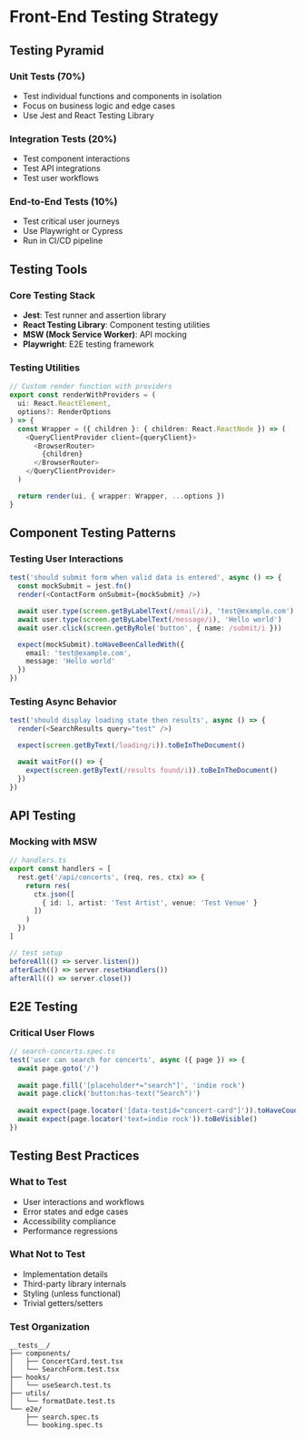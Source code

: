 # Front-End Testing Strategy

## Testing Pyramid

### Unit Tests (70%)
- Test individual functions and components in isolation
- Focus on business logic and edge cases
- Use Jest and React Testing Library

### Integration Tests (20%)
- Test component interactions
- Test API integrations
- Test user workflows

### End-to-End Tests (10%)
- Test critical user journeys
- Use Playwright or Cypress
- Run in CI/CD pipeline

## Testing Tools

### Core Testing Stack
- **Jest**: Test runner and assertion library
- **React Testing Library**: Component testing utilities
- **MSW (Mock Service Worker)**: API mocking
- **Playwright**: E2E testing framework

### Testing Utilities
```typescript
// Custom render function with providers
export const renderWithProviders = (
  ui: React.ReactElement,
  options?: RenderOptions
) => {
  const Wrapper = ({ children }: { children: React.ReactNode }) => (
    <QueryClientProvider client={queryClient}>
      <BrowserRouter>
        {children}
      </BrowserRouter>
    </QueryClientProvider>
  )

  return render(ui, { wrapper: Wrapper, ...options })
}
```

## Component Testing Patterns

### Testing User Interactions
```typescript
test('should submit form when valid data is entered', async () => {
  const mockSubmit = jest.fn()
  render(<ContactForm onSubmit={mockSubmit} />)

  await user.type(screen.getByLabelText(/email/i), 'test@example.com')
  await user.type(screen.getByLabelText(/message/i), 'Hello world')
  await user.click(screen.getByRole('button', { name: /submit/i }))

  expect(mockSubmit).toHaveBeenCalledWith({
    email: 'test@example.com',
    message: 'Hello world'
  })
})
```

### Testing Async Behavior
```typescript
test('should display loading state then results', async () => {
  render(<SearchResults query="test" />)

  expect(screen.getByText(/loading/i)).toBeInTheDocument()

  await waitFor(() => {
    expect(screen.getByText(/results found/i)).toBeInTheDocument()
  })
})
```

## API Testing

### Mocking with MSW
```typescript
// handlers.ts
export const handlers = [
  rest.get('/api/concerts', (req, res, ctx) => {
    return res(
      ctx.json([
        { id: 1, artist: 'Test Artist', venue: 'Test Venue' }
      ])
    )
  })
]

// test setup
beforeAll(() => server.listen())
afterEach(() => server.resetHandlers())
afterAll(() => server.close())
```

## E2E Testing

### Critical User Flows
```typescript
// search-concerts.spec.ts
test('user can search for concerts', async ({ page }) => {
  await page.goto('/')
  
  await page.fill('[placeholder*="search"]', 'indie rock')
  await page.click('button:has-text("Search")')
  
  await expect(page.locator('[data-testid="concert-card"]')).toHaveCount(3)
  await expect(page.locator('text=indie rock')).toBeVisible()
})
```

## Testing Best Practices

### What to Test
- User interactions and workflows
- Error states and edge cases
- Accessibility compliance
- Performance regressions

### What Not to Test
- Implementation details
- Third-party library internals
- Styling (unless functional)
- Trivial getters/setters

### Test Organization
```
__tests__/
├── components/
│   ├── ConcertCard.test.tsx
│   └── SearchForm.test.tsx
├── hooks/
│   └── useSearch.test.ts
├── utils/
│   └── formatDate.test.ts
└── e2e/
    ├── search.spec.ts
    └── booking.spec.ts
```